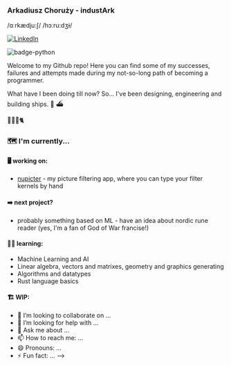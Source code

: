 ### Arkadiusz Choruży - industArk
/ɑːrkædju:ʃ/ /hɔːru:dʒɨ/

<a href="https://www.linkedin.com/in/arkadiuszchoruzy/"><img alt="LinkedIn" src="https://img.shields.io/badge/LinkedIn-Arkadiusz%20Choruzy-blue?style=flat-square&logo=linkedin"></a>

![badge-python](https://img.shields.io/badge/-python-yellow?style=flat-square&logo=python)

Welcome to my Github repo! Here you can find some of my successes, failures and attempts made during my not-so-long path of becoming a programmer. 

What have I been doing till now?
So... I've been designing, engineering and building ships. :ship: :ferry:

:woman::baby::bearded_person::cat2:

### :world_map: I'm currently...
#### :desktop_computer: working on:
- [nupicter](https://github.com/industArk/nupicter/) - my picture filtering app, where you can type your filter kernels by hand
#### :arrow_right: next project?
- probably something based on ML - have an idea about nordic rune reader (yes, I'm a fan of God of War francise!)

#### :memo::open_book: learning:
- Machine Learning and AI
- Linear algebra, vectors and matrixes, geometry and graphics generating
- Algorithms and datatypes
- Rust language basics

#### :building_construction: WIP:
- 👯 I’m looking to collaborate on ...
- 🤔 I’m looking for help with ...
- 💬 Ask me about ...
- 📫 How to reach me: ...
- 😄 Pronouns: ...
- ⚡ Fun fact: ...
-->
